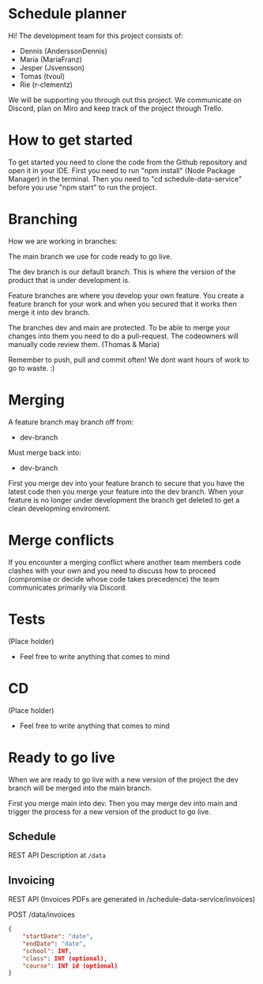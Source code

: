 # Schedule planner
Hi! The development team for this project consists of:
- Dennis (AnderssonDennis)
- Maria (MariaFranz)
- Jesper (Jsvensson)
- Tomas (tvoul)
- Rie (r-clementz)

We will be supporting you through out this project. We communicate on Discord, plan on Miro and keep track of the project through Trello.
# How to get started
To get started you need to clone the code from the Github repository and open it in your IDE. First you need to run "npm install" (Node Package Manager) in the terminal. Then you need to "cd schedule-data-service" before you use "npm start" to run the project. 
# Branching
How we are working in branches:

The main branch we use for code ready to go live. 

The dev branch is our default branch. This is where the version of the product that is under development is.

Feature branches are where you develop your own feature. You create a feature branch for your work and when you secured that it works then merge it into dev branch.

The branches dev and main are protected. To be able to merge your changes into them you need to do a pull-request. The codeowners will manually code review them. (Thomas & Maria)

Remember to push, pull and commit often! We dont want hours of work to go to waste. :)
# Merging
A feature branch may branch off from:

- dev-branch

Must merge back into:

- dev-branch

First you merge dev into your feature branch to secure that you have the latest code then you merge your feature into the dev branch. When your feature is no longer under development the branch get deleted to get a clean developming enviroment.
# Merge conflicts
If you encounter a merging conflict where another team members code clashes with your own and you need to discuss how to proceed (compromise or decide whose code takes precedence) the team communicates primarily via Discord.

# Tests
(Place holder)
- Feel free to write anything that comes to mind
# CD
(Place holder)
- Feel free to write anything that comes to mind

# Ready to go live

When we are ready to go live with a new version of the project the dev branch will be merged into the main branch.

First you merge main into dev. Then you may merge dev into main and trigger the process for a new version of the product to go live.

## Schedule
REST API Description at `/data`


## Invoicing
REST API (Invoices PDFs are generated in /schedule-data-service/invoices)

POST /data/invoices

```json
{
    "startDate": "date",
    "endDate": "date",
    "school": INT,
    "class": INT (optional),
    "course": INT id (optional)
}
```

